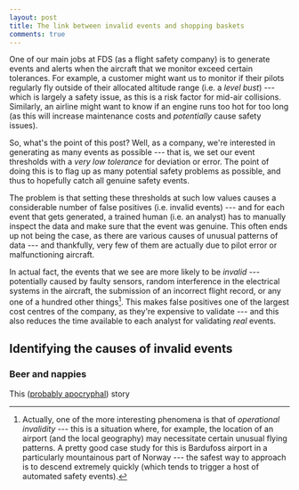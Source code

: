 ```yaml
---
layout: post
title: The link between invalid events and shopping baskets
comments: true
---
```


One of our main jobs at FDS (as a flight safety company) is to generate events
and alerts when the aircraft that we monitor exceed certain tolerances. For
example, a customer might want us to monitor if their pilots regularly fly
outside of their allocated altitude range (i.e. a *level bust*) --- which is
largely a safety issue, as this is a risk factor for mid-air collisions.
Similarly, an airline might want to know if an engine runs too hot for too long
(as this will increase maintenance costs and *potentially* cause safety
issues).

<!-- more -->

So, what's the point of this post? Well, as a company, we're interested in
generating as many events as possible --- that is, we set our event thresholds
with a *very low tolerance* for deviation or error. The point of doing this is
to flag up as many potential safety problems as possible, and thus to hopefully
catch all genuine safety events.

The problem is that setting these thresholds at such low values causes a
considerable number of false positives (i.e. invalid events) --- and for each
event that gets generated, a trained human (i.e. an analyst) has to manually
inspect the data and make sure that the event was genuine. This often ends up
not being the case, as there are various causes of unusual patterns of data ---
and thankfully, very few of them are actually due to pilot error or
malfunctioning aircraft.

In actual fact, the events that we see are more likely to be *invalid* ---
potentially caused by faulty sensors, random interference in the electrical
systems in the aircraft, the submission of an incorrect flight record, or any
one of a hundred other things[^1]. This makes false positives one of the
largest cost centres of the company, as they're expensive to validate --- and
this also reduces the time available to each analyst for validating *real*
events.

[^1]: Actually, one of the more interesting phenomena is that of *operational
      invalidity* --- this is a situation where, for example, the location of
      an airport (and the local geography) may necessitate certain unusual
      flying patterns. A pretty good case study for this is Bardufoss airport
      in a particularly mountainous part of Norway --- the safest way to
      approach is to descend extremely quickly (which tends to trigger a host
      of automated safety events).


## Identifying the causes of invalid events

### Beer and nappies

This ([probably apocryphal][bn]) story

[bn]: https://www.theregister.co.uk/2006/08/15/beer_diapers
